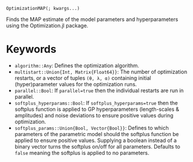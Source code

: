 ```
OptimizationMAP(; kwargs...)
```

Finds the MAP estimate of the model parameters and hyperparameters using the Optimization.jl package.

# Keywords

  * `algorithm::Any`: Defines the optimization algorithm.
  * `multistart::Union{Int, Matrix{Float64}}`: The number of optimization restarts,       or a vector of tuples `(θ, λ, α)` containing initial (hyper)parameter values for the optimization runs.
  * `parallel::Bool`: If `parallel=true` then the individual restarts are run in parallel.
  * `softplus_hyperparams::Bool`: If `softplus_hyperparams=true` then the softplus function       is applied to GP hyperparameters (length-scales & amplitudes) and noise deviations       to ensure positive values during optimization.
  * `softplus_params::Union{Bool, Vector{Bool}}`: Defines to which parameters of the parametric       model should the softplus function be applied to ensure positive values.       Supplying a boolean instead of a binary vector turns the softplus on/off for all parameters.       Defaults to `false` meaning the softplus is applied to no parameters.
